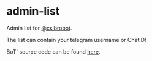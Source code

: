 # admin-list

Admin list for [@csibrobot](https://telegram.me/csibrobot).

The list can contain your telegram username or ChatID!

BoT' source code can be found [here](https://github.com/csivitu/brobot.git/).
